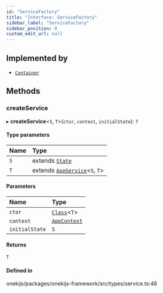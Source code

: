 ```yaml
---
id: "ServiceFactory"
title: "Interface: ServiceFactory"
sidebar_label: "ServiceFactory"
sidebar_position: 0
custom_edit_url: null
---
```


## Implemented by

- [`Container`](../classes/Container.md)

## Methods

### createService

▸ **createService**<`S`, `T`\>(`ctor`, `context`, `initialState`): `T`

#### Type parameters

| Name | Type |
| :------ | :------ |
| `S` | extends [`State`](State.md) |
| `T` | extends [`AppService`](AppService.md)<`S`, `T`\> |

#### Parameters

| Name | Type |
| :------ | :------ |
| `ctor` | [`Class`](../types/Class.md)<`T`\> |
| `context` | [`AppContext`](AppContext.md) |
| `initialState` | `S` |

#### Returns

`T`

#### Defined in

onekijs/packages/onekijs-framework/src/types/service.ts:48
